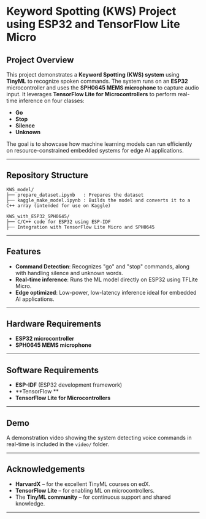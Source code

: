 
# Keyword Spotting (KWS) Project using ESP32 and TensorFlow Lite Micro

## Project Overview
This project demonstrates a **Keyword Spotting (KWS) system** using **TinyML** to recognize spoken commands. The system runs on an **ESP32** microcontroller and uses the **SPH0645 MEMS microphone** to capture audio input. It leverages **TensorFlow Lite for Microcontrollers** to perform real-time inference on four classes:
- **Go**
- **Stop**
- **Silence**
- **Unknown**

The goal is to showcase how machine learning models can run efficiently on resource-constrained embedded systems for edge AI applications.

---

## Repository Structure
```
KWS_model/
├── prepare_dataset.ipynb   : Prepares the dataset
├── kaggle_make_model.ipynb : Builds the model and converts it to a C++ array (intended for use on Kaggle)

KWS_with_ESP32_SPH0645/
├── C/C++ code for ESP32 using ESP-IDF
├── Integration with TensorFlow Lite Micro and SPH0645
```

---

## Features
- **Command Detection**: Recognizes "go" and "stop" commands, along with handling silence and unknown words.
- **Real-time inference**: Runs the ML model directly on ESP32 using TFLite Micro.
- **Edge optimized**: Low-power, low-latency inference ideal for embedded AI applications.

---

## Hardware Requirements
- **ESP32 microcontroller**
- **SPH0645 MEMS microphone**

---

## Software Requirements
- **ESP-IDF** (ESP32 development framework)
- **TensorFlow **
- **TensorFlow Lite for Microcontrollers**
---

## Demo
A demonstration video showing the system detecting voice commands in real-time is included in the `video/` folder.


---

## Acknowledgements
- **HarvardX** – for the excellent TinyML courses on edX.
- **TensorFlow Lite** – for enabling ML on microcontrollers.
- The **TinyML community** – for continuous support and shared knowledge.

---

